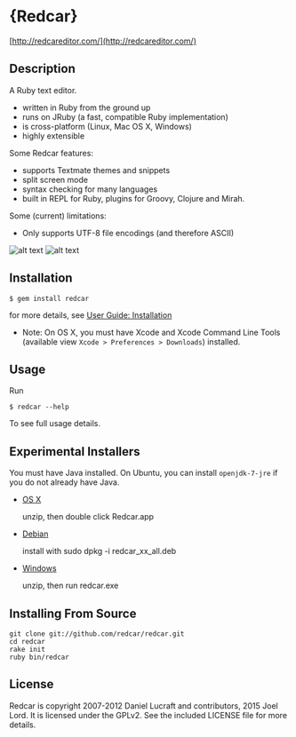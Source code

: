 {Redcar}
========

[http://redcareditor.com/](http://redcareditor.com/)

## Description

A Ruby text editor.

 * written in Ruby from the ground up
 * runs on JRuby (a fast, compatible Ruby implementation)
 * is cross-platform (Linux, Mac OS X, Windows)
 * highly extensible

Some Redcar features:

 * supports Textmate themes and snippets
 * split screen mode
 * syntax checking for many languages
 * built in REPL for Ruby, plugins for Groovy, Clojure and Mirah.

Some (current) limitations:

 * Only supports UTF-8 file encodings (and therefore ASCII)

![alt text](http://redcareditor.com/images/redcar-4-thumb.png "Title")
![alt text](http://redcareditor.com/images/redcar-1-thumb.png "Title")

## Installation

    $ gem install redcar

for more details, see [User Guide: Installation](https://github.com/redcar/redcar/wiki/Installation)

* Note: On OS X, you must have Xcode and Xcode Command Line Tools (available view `Xcode > Preferences > Downloads`) installed.

## Usage

Run 

    $ redcar --help

To see full usage details.

## Experimental Installers

You must have Java installed. On Ubuntu, you can install `openjdk-7-jre` if you do not already have Java.


 * [OS X](https://github.com/downloads/redcar/redcar/Redcar-0.14.0dev.app.zip)

    unzip, then double click Redcar.app
    
 * [Debian](https://github.com/downloads/redcar/redcar/redcar_0.14.0dev_all.deb)

    install with sudo dpkg -i redcar_xx_all.deb
    
 * [Windows](https://github.com/downloads/redcar/redcar/redcar-0.14.0dev.zip)

    unzip, then run redcar.exe

## Installing From Source

    git clone git://github.com/redcar/redcar.git
    cd redcar
    rake init
    ruby bin/redcar

## License

Redcar is copyright 2007-2012 Daniel Lucraft and contributors, 2015 Joel Lord.
It is licensed under the GPLv2. See the included LICENSE file for more details.

